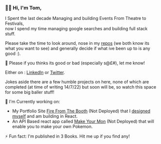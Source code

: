 ###  👋😄 Hi, I'm Tom,


I Spent the last decade Managing and building Events From Theatre to Festivals,<br/> 
now I spend my time managing google searches and building full stack stuff.<br/>

Please take the time to look around, nose in my [repos](https://github.com/Plume93?tab=repositories) (we both know its what you want to see) and generally decide if what ive been up to is any good :).

💬 Please if you thinks its good or bad (especially s@£#), let me know! 

Either on :
[LinkedIn](https://www.linkedin.com/in/tom-booth-239715239/) 
or
[Twitter](https://twitter.com/TomBooth453). <br/>

Jokes aside there are a few humble projects on here, none of which are completed (at time of writing 14/7/22) but soon will be, so watch this space for some big baller stuff!

🤔 I'm Currently working on: 
- My Portfolio Site [Fire From The Booth](https://github.com/Plume93/fire-from-the-booth) (Not Deployed) that I [designed myself](https://www.figma.com/file/zIBuCztelBzlQ9rHRsEil9/fire-from-the-booth) and am building in React.
- An API Based react app called [Make Your Mon](https://github.com/Plume93/make-your-mon) (Not Deployed) that will enable you to make your own Pokemon.

⚡ Fun fact: I'm published in 3 Books. Hit me up if you find any!

<!--
**Plume93/Plume93** is a ✨ _special_ ✨ repository because its `README.md` (this file) appears on your GitHub profile.

Here are some ideas to get you started:

- 🔭 I’m currently working on ...
- 🌱 I’m currently learning ...
- 👯 I’m looking to collaborate on ...
- 🤔 I’m looking for help with ...
- 💬 Ask me about ...
- 📫 How to reach me: ...
- 😄 Pronouns: ...
- ⚡ Fun fact: ...
-->
